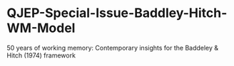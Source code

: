 # QJEP-Special-Issue-Baddley-Hitch-WM-Model
50 years of working memory: Contemporary insights for the Baddeley &amp; Hitch (1974) framework 
